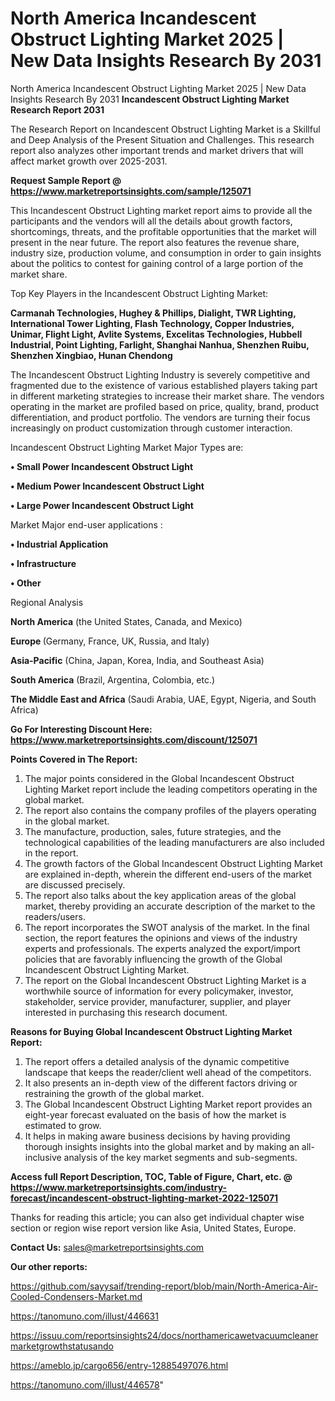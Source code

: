 # North America Incandescent Obstruct Lighting Market 2025 | New Data Insights Research By 2031
North America Incandescent Obstruct Lighting Market 2025 | New Data Insights Research By 2031
<strong>Incandescent Obstruct Lighting Market Research Report 2031</strong>

The Research Report on Incandescent Obstruct Lighting Market is a Skillful and Deep Analysis of the Present Situation and Challenges. This research report also analyzes other important trends and market drivers that will affect market growth over 2025-2031.

<strong>Request Sample Report @ <a href=https://www.marketreportsinsights.com/sample/125071>https://www.marketreportsinsights.com/sample/125071</a></strong>

This Incandescent Obstruct Lighting market report aims to provide all the participants and the vendors will all the details about growth factors, shortcomings, threats, and the profitable opportunities that the market will present in the near future. The report also features the revenue share, industry size, production volume, and consumption in order to gain insights about the politics to contest for gaining control of a large portion of the market share.

Top Key Players in the Incandescent Obstruct Lighting Market:

<strong>Carmanah Technologies, Hughey & Phillips, Dialight, TWR Lighting, International Tower Lighting, Flash Technology, Copper Industries, Unimar, Flight Light, Avlite Systems, Excelitas Technologies, Hubbell Industrial, Point Lighting, Farlight, Shanghai Nanhua, Shenzhen Ruibu, Shenzhen Xingbiao, Hunan Chendong</strong>

The Incandescent Obstruct Lighting Industry is severely competitive and fragmented due to the existence of various established players taking part in different marketing strategies to increase their market share. The vendors operating in the market are profiled based on price, quality, brand, product differentiation, and product portfolio. The vendors are turning their focus increasingly on product customization through customer interaction.

Incandescent Obstruct Lighting Market Major Types are:

<strong>• Small Power Incandescent Obstruct Light

• Medium Power Incandescent Obstruct Light

• Large Power Incandescent Obstruct Light</strong>

Market Major end-user applications :

<strong>• Industrial Application

• Infrastructure

• Other</strong>

Regional Analysis

</u><strong><b>North America</b></strong> (the United States, Canada, and Mexico)

<strong><b>Europe </b></strong>(Germany, France, UK, Russia, and Italy)

<strong><b>Asia-Pacific</b></strong> (China, Japan, Korea, India, and Southeast Asia)

<strong><b>South America</b></strong> (Brazil, Argentina, Colombia, etc.)

<strong><b>The Middle East and Africa</b></strong> (Saudi Arabia, UAE, Egypt, Nigeria, and South Africa)

<strong>Go For Interesting Discount Here: <a href=https://www.marketreportsinsights.com/discount/125071>https://www.marketreportsinsights.com/discount/125071</a></strong>

<strong>Points Covered in The Report:</strong>
<ol>
  <li>The major points considered in the Global Incandescent Obstruct Lighting Market report include the leading competitors operating in the global market.</li>
  <li>The report also contains the company profiles of the players operating in the global market.</li>
  <li>The manufacture, production, sales, future strategies, and the technological capabilities of the leading manufacturers are also included in the report.</li>
  <li>The growth factors of the Global Incandescent Obstruct Lighting Market are explained in-depth, wherein the different end-users of the market are discussed precisely.</li>
  <li>The report also talks about the key application areas of the global market, thereby providing an accurate description of the market to the readers/users.</li>
  <li>The report incorporates the SWOT analysis of the market. In the final section, the report features the opinions and views of the industry experts and professionals. The experts analyzed the export/import policies that are favorably influencing the growth of the Global Incandescent Obstruct Lighting Market.</li>
  <li>The report on the Global Incandescent Obstruct Lighting Market is a worthwhile source of information for every policymaker, investor, stakeholder, service provider, manufacturer, supplier, and player interested in purchasing this research document.</li>
</ol>
<strong>Reasons for Buying Global Incandescent Obstruct Lighting Market Report:</strong>

<ol>
  <li>The report offers a detailed analysis of the dynamic competitive landscape that keeps the reader/client well ahead of the competitors.</li>
  <li>It also presents an in-depth view of the different factors driving or restraining the growth of the global market.</li>
  <li>The Global Incandescent Obstruct Lighting Market report provides an eight-year forecast evaluated on the basis of how the market is estimated to grow.</li>
  <li>It helps in making aware business decisions by having providing thorough insights insights into the global market and by making an all-inclusive analysis of the key market segments and sub-segments.</li>
</ol>
<strong>Access full Report Description, TOC, Table of Figure, Chart, etc. @ <a href=https://www.marketreportsinsights.com/industry-forecast/incandescent-obstruct-lighting-market-2022-125071>https://www.marketreportsinsights.com/industry-forecast/incandescent-obstruct-lighting-market-2022-125071</a></strong>


Thanks for reading this article; you can also get individual chapter wise section or region wise report version like Asia, United States, Europe.

<strong>Contact Us:</strong>
sales@marketreportsinsights.com

<strong>Our other reports:</strong>

<a href=https://github.com/sayysaif/trending-report/blob/main/North-America-Air-Cooled-Condensers-Market.md>https://github.com/sayysaif/trending-report/blob/main/North-America-Air-Cooled-Condensers-Market.md</a>

<a href=https://tanomuno.com/illust/446631>https://tanomuno.com/illust/446631</a>

<a href=https://issuu.com/reportsinsights24/docs/northamericawetvacuumcleanermarketgrowthstatusando>https://issuu.com/reportsinsights24/docs/northamericawetvacuumcleanermarketgrowthstatusando</a>

<a href=https://ameblo.jp/cargo656/entry-12885497076.html>https://ameblo.jp/cargo656/entry-12885497076.html</a>

<a href=https://tanomuno.com/illust/446578>https://tanomuno.com/illust/446578</a>"
